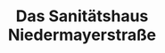 ---
title: "Das Sanitätshaus Niedermayerstraße"
url: /landshut/das-sanitaetshaus-niedermayerstrasse/
shop: Sanitätshaus
---